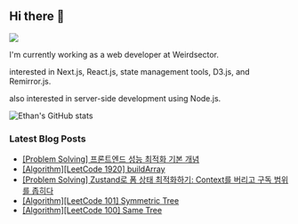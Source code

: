 ## Hi there 👋
<a href="https://steadyg.tistory.com/" target="_blank"><img src="https://img.shields.io/badge/BLOG-000000?style=flat&logo=tistory&logoColor=ffffff"/></a>

I'm currently working as a web developer at Weirdsector.

interested in Next.js, React.js, state management tools, D3.js, and Remirror.js.


also interested in server-side development using Node.js.

![Ethan's GitHub stats](https://github-readme-stats.vercel.app/api?username=ethandeveloper2&theme=dark&show_icons=true)
<!--
**ethandeveloper2/ethandeveloper2** is a ✨ _special_ ✨ repository because its `README.md` (this file) appears on your GitHub profile.

Here are some ideas to get you started:

- 🔭 I’m currently working on ...
- 🌱 I’m currently learning ...
- 👯 I’m looking to collaborate on ...
- 🤔 I’m looking for help with ...
- 💬 Ask me about ...
- 📫 How to reach me: ...
- 😄 Pronouns: ...
- ⚡ Fun fact: ...
-->
### Latest Blog Posts

- [[Problem Solving] 프론트엔드 성능 최적화 기본 개념](https://steadyg.tistory.com/85)
- [[Algorithm][LeetCode 1920] buildArray](https://steadyg.tistory.com/84)
- [[Problem Solving] Zustand로 폼 상태 최적화하기: Context를 버리고 구독 범위를 좁히다](https://steadyg.tistory.com/83)
- [[Algorithm][LeetCode 101] Symmetric Tree](https://steadyg.tistory.com/82)
- [[Algorithm][LeetCode 100] Same Tree](https://steadyg.tistory.com/81)


